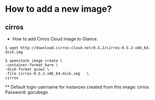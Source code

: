 # How to add a new image?
## cirros
* How to add Cirros Cloud image to Glance.
```
$ wget http://download.cirros-cloud.net/0.5.2/cirros-0.5.2-x86_64-disk.img  

$ openstack image create \
-container-format bare \
-disk-format qcow2 \
-file cirros-0.5.2-x86_64-disk.img   \
cirros
```
** Default login username for instances created from this image: cirros
Password: gocubsgo
